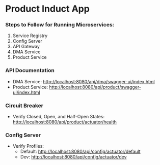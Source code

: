 # Product Induct App

### Steps to Follow for Running Microservices:

1. Service Registry
2. Config Server
3. API Gateway
4. DMA Service
5. Product Service

### API Documentation

- DMA
  Service: [http://localhost:8080/api/dma/swagger-ui/index.html](http://localhost:8080/api/dma/swagger-ui/index.html)
- Product
  Service: [http://localhost:8080/api/product/swagger-ui/index.html](http://localhost:8080/api/product/swagger-ui/index.html)

### Circuit Breaker

- Verify Closed, Open, and Half-Open
  States: [http://localhost:8080/api/product/actuator/health](http://localhost:8080/api/product/actuator/health)

### Config Server

- Verify Profiles:
    - Default: [http://localhost:8080/api/config/actuator/default](http://localhost:8080/api/config/actuator/default)
    - Dev: [http://localhost:8080/api/config/actuator/dev](http://localhost:8080/api/config/actuator/dev)